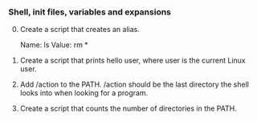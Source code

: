 ### Shell, init files, variables and expansions ###
0. Create a script that creates an alias.

	Name: ls
	Value: rm *
1. Create a script that prints hello user, where user is the current Linux user.
2. Add /action to the PATH. /action should be the last directory the shell looks into when looking for a program.
3. Create a script that counts the number of directories in the PATH.
